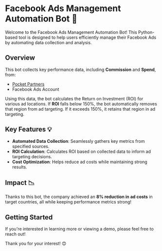 # Facebook Ads Management Automation Bot 🌟

Welcome to the Facebook Ads Management Automation Bot! 
This Python-based tool is designed to help users efficiently manage their Facebook Ads by automating data collection and analysis.

## Overview

This bot collects key performance data, including **Commission** and **Spend**, from:

- [Pocket Partners](https://pocketpartners.com)
- Facebook Ads Account

Using this data, the bot calculates the Return on Investment (ROI) for various ad locations. 
If **ROI** falls below 150%, the bot automatically removes that region from ad targeting. 
If it exceeds 150%, it retains that region in ad targeting.

## Key Features 💡

- **Automated Data Collection**: Seamlessly gathers key metrics from specified sources.
- **ROI Calculation**: Calculates ROI based on collected data to inform ad targeting decisions.
- **Cost Optimization**: Helps reduce ad costs while maintaining strong results.

## Impact 📉

Thanks to this bot, the company achieved an **8% reduction in ad costs** in target countries, all while keeping performance metrics strong!

## Getting Started

If you're interested in learning more or viewing a demo, please feel free to reach out!

Thank you for your interest! 😊
